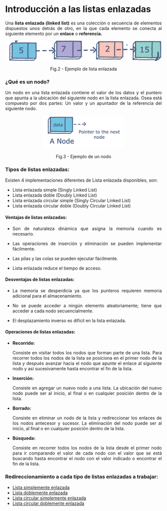 <h1>Introducción a las listas enlazadas</h1>

<p align="justify">Una <strong>lista enlazada (linked list)</strong> es una colección o secuencia  de elementos dispuestos unos detrás de otro, en la que cada elemento se conecta al siguiente elemento por un <strong>enlace</strong> o <strong>referencia.</strong></p>

<p align="center"> 
<img src="./img/lineales.png" alt="edd"/> 
<figcaption align="center">Fig.2 - Ejemplo de lista enlazada</figcaption>
</p>

<h3>¿Qué es un nodo?</h3>
<p align="justify">Un nodo en una lista enlazada contiene el valor de los datos y el puntero que apunta a la ubicación del siguiente nodo en la lista enlazada. Osea está compuesto por dos partes: Un valor y un apuntador de la referencia del siguiente nodo.</p>

<p align="center"> 
<img src="./img/nodo.png" alt="edd" width="260"/> 
<figcaption align="center">Fig.3 - Ejemplo de un nodo</figcaption>
</p>

<h3>Tipos de listas enlazadas:</h3>
<p align="justify">Existen 4 implementaciones diferentes de Lista enlazada disponibles, son:</p>

<ul>
    <li>Lista enlazada simple (Singly Linked List)</li>
    <li>Lista enlazada doble (Doubly Linked List)</li>
    <li>Lista enlazada circular simple (Singly Circular Linked List)</li>
    <li>Lista enlazada circular doble (Doubly Circular Linked List)</li>
</ul>


<h4>Ventajas de listas enlazadas:</h4>
<ul>
    <li><p align="justify">Son de naturaleza dinámica que asigna la memoria cuando es necesario.</p></li>
    <li><p align="justify">Las operaciones de inserción y eliminación se pueden implementar fácilmente.</p></li>
    <li><p align="justify">Las pilas y las colas se pueden ejecutar fácilmente.</p></li>
    <li><p align="justify">Lista enlazada reduce el tiempo de acceso.</p></li>
</ul>

<h4>Desventajas de listas enlazadas:</h4>
<ul>
    <li><p align="justify">La memoria se desperdicia ya que los punteros requieren memoria adicional para el almacenamiento.</p></li>
    <li><p align="justify">No se puede acceder a ningún elemento aleatoriamente; tiene que acceder a cada nodo secuencialmente.</p></li>
    <li><p align="justify">El desplazamiento inverso es difícil en la lista enlazada.</p></li>
</ul>

<h4>Operaciones de listas enlazadas:</h4>
<ul>
    <li><strong>Recorrido:</strong>
    <p align="justify">Consiste en visitar todos los nodos que forman parte de una lista. Para recorrer todos los nodos de la lista se posiciona en el primer nodo de la lista y después avanzar hacia el nodo que apunte el enlace al  siguiente nodo y así sucesivamente hasta encontrar el fin de la lista.</p></li>
    <li><strong>Inserción:</strong>
    <p align="justify">Consiste en agregar un nuevo nodo a una lista. La ubicación del nuevo nodo puede ser al inicio, al final o en cualquier posición dentro de la lista.</p></li>
    <li><strong>Borrado:</strong>
    <p align="justify">Consiste en eliminar un nodo de la lista y redireccionar los enlaces de los nodos antecesor y sucesor. La eliminación del nodo puede ser al inicio, al final o en cualquier posición dentro de la lista.</p></li>
    <li><strong>Búsqueda:</strong>
    <p align="justify">Consiste en recorrer todos los nodos de la lista desde el primer nodo para ir comparando el valor de cada nodo con el valor que se está buscando hasta encontrar el nodo con el valor indicado o encontrar el fin de la lista.</p></li>
</ul>

<h3>Redireccionamiento a cada tipo de listas enlazadas a trabajar:</h3>
<ul>
    <li><a href="./lista_simple.md">Lista simplemente enlazada</a></li>
    <li><a href="./lista_doble.md">Lista doblemente enlazada</a></li>
    <li><a href="./lista_c_simple.md">Lista circular simplemente enlazada</a></li>
    <li><a href="./lista_c_doble.md">Lista circular doblemente enlazada</a></li>
</ul>